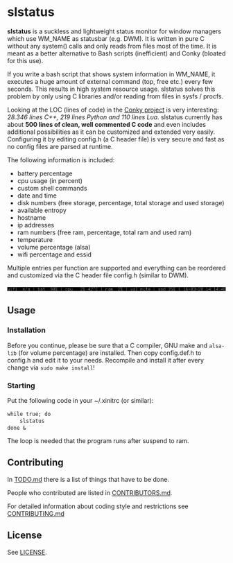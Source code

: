 slstatus
========

**slstatus** is a suckless and lightweight status monitor for window managers which use WM_NAME as statusbar (e.g. DWM). It is written in pure C without any system() calls and only reads from files most of the time. It is meant as a better alternative to Bash scripts (inefficient) and Conky (bloated for this use).

If you write a bash script that shows system information in WM_NAME, it executes a huge amount of external command (top, free etc.) every few seconds. This results in high system resource usage. slstatus solves this problem by only using C libraries and/or reading from files in sysfs / procfs.

Looking at the LOC (lines of code) in the [Conky project](https://github.com/brndnmtthws/conky) is very interesting: *28.346 lines C++, 219 lines Python and 110 lines Lua*. slstatus currently has about **500 lines of clean, well commented C code** and even includes additional possibilities as it can be customized and extended very easily. Configuring it by editing config.h (a C header file) is very secure and fast as no config files are parsed at runtime.

The following information is included:

- battery percentage
- cpu usage (in percent)
- custom shell commands
- date and time
- disk numbers (free storage, percentage, total storage and used storage)
- available entropy
- hostname
- ip addresses
- ram numbers (free ram, percentage, total ram and used ram)
- temperature
- volume percentage (alsa)
- wifi percentage and essid

Multiple entries per function are supported and everything can be reordered and customized via the C header file config.h (similar to DWM).

![screenshot](screenshot.png)

## Usage

### Installation

Before you continue, please be sure that a C compiler, GNU make and `alsa-lib` (for volume percentage) are installed. Then copy config.def.h to config.h and edit it to your needs. Recompile and install it after every change via `sudo make install`! 

### Starting

Put the following code in your ~/.xinitrc (or similar):

```
while true; do
    slstatus
done &
```

The loop is needed that the program runs after suspend to ram.

## Contributing

In [TODO.md](TODO.md) there is a list of things that have to be done.

People who contributed are listed in [CONTRIBUTORS.md](CONTRIBUTORS.md).

For detailed information about coding style and restrictions see [CONTRIBUTING.md](CONTRIBUTING.md)

## License

See [LICENSE](LICENSE).
